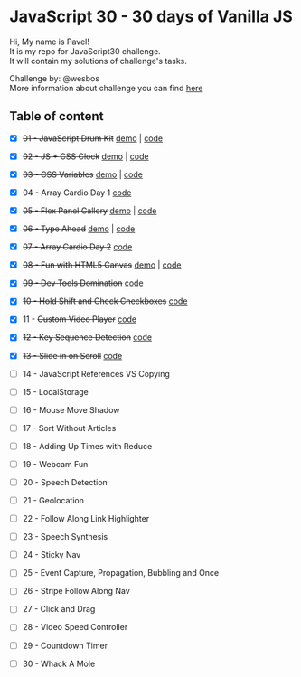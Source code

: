 # JavaScript 30 - 30 days of Vanilla JS

Hi, My name is Pavel!  
It is my repo for JavaScript30 challenge.  
It will contain my solutions of challenge's tasks.

Challenge by: @wesbos  
More information about challenge you can find [here](https://javascript30.com/)

## Table of content

- [x] ~~01 - JavaScript Drum Kit~~ 
  [demo](http://calculating-circle.surge.sh/) |
  [code](https://github.com/Golubkov-P/JavaScript30/tree/master/01%20-%20JavaScript%20Drum%20Kit)
- [x] ~~02 - JS + CSS Clock~~
  [demo](http://naughty-cork.surge.sh/) |
  [code](https://github.com/Golubkov-P/JavaScript30/tree/master/02%20-%20JS%20%2B%20CSS%20Clock)
- [x] ~~03 - CSS Variables~~
  [demo](http://illegal-night.surge.sh) |
  [code](https://github.com/Golubkov-P/JavaScript30/tree/master/03%20-%20CSS%20Variables)
- [x] ~~04 - Array Cardio Day 1~~
  [code](https://github.com/Golubkov-P/JavaScript30/tree/master/04%20-%20Array%20Cardio%20Day%201)
- [x] ~~05 - Flex Panel Gallery~~
  [demo](http://small-punishment.surge.sh/) |
  [code](https://github.com/Golubkov-P/JavaScript30/tree/master/05%20-%20Flex%20Panel%20Gallery)
- [x] ~~06 - Type Ahead~~
  [demo](http://old-fashioned-price.surge.sh/) |
  [code](https://github.com/Golubkov-P/JavaScript30/tree/master/06%20-%20Type%20Ahead)
- [x] ~~07 - Array Cardio Day 2~~
  [code](https://github.com/Golubkov-P/JavaScript30/tree/master/07%20-%20Array%20Cardio%20Day%202)
- [x] ~~08 - Fun with HTML5 Canvas~~
  [demo](http://idiotic-card.surge.sh/) |
  [code](https://github.com/Golubkov-P/JavaScript30/tree/master/08%20-%20Fun%20with%20HTML5%20Canvas)
- [x] ~~09 - Dev Tools Domination~~
  [code](https://github.com/Golubkov-P/JavaScript30/tree/master/09%20-%20Dev%20Tools%20Domination)
- [x] ~~10 - Hold Shift and Check Checkboxes~~
  [code](https://github.com/Golubkov-P/JavaScript30/tree/master/10%20-%20Hold%20Shift%20and%20Check%20Checkboxes)	
- [x] 11 - ~~Custom Video Player~~
  [code](https://github.com/Golubkov-P/JavaScript30/tree/master/11%20-%20Custom%20Video%20Player)	
- [x] ~~12 - Key Sequence Detection~~
  [code](https://github.com/Golubkov-P/JavaScript30/tree/master/12%20-%20Key%20Sequence%20Detection)
- [x] ~~13 - Slide in on Scroll~~
  [code](https://github.com/Golubkov-P/JavaScript30/tree/master/13%20-%20Slide%20in%20on%20Scroll)
- [ ] 14 - JavaScript References VS Copying
- [ ] 15 - LocalStorage
- [ ] 16 - Mouse Move Shadow
- [ ] 17 - Sort Without Articles
- [ ] 18 - Adding Up Times with Reduce
- [ ] 19 - Webcam Fun
- [ ] 20 - Speech Detection	
- [ ] 21 - Geolocation	
- [ ] 22 - Follow Along Link Highlighter	
- [ ] 23 - Speech Synthesis	
- [ ] 24 - Sticky Nav	
- [ ] 25 - Event Capture, Propagation, Bubbling and Once
- [ ] 26 - Stripe Follow Along Nav	
- [ ] 27 - Click and Drag
- [ ] 28 - Video Speed Controller
- [ ] 29 - Countdown Timer
- [ ] 30 - Whack A Mole


